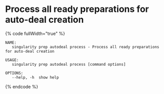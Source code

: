 # Process all ready preparations for auto-deal creation

{% code fullWidth="true" %}
```
NAME:
   singularity prep autodeal process - Process all ready preparations for auto-deal creation

USAGE:
   singularity prep autodeal process [command options]

OPTIONS:
   --help, -h  show help
```
{% endcode %}
